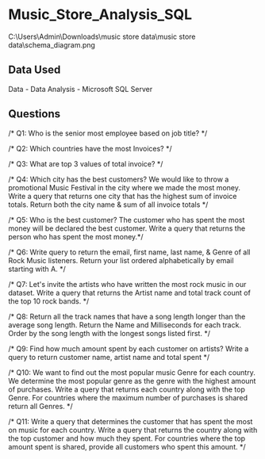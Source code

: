 # Music_Store_Analysis_SQL
C:\Users\Admin\Downloads\music store data\music store data\schema_diagram.png

## Data Used

Data -
Data Analysis - Microsoft SQL Server

## Questions

/* Q1: Who is the senior most employee based on job title? */

/* Q2: Which countries have the most Invoices? */

/* Q3: What are top 3 values of total invoice? */

/* Q4: Which city has the best customers? We would like to throw a promotional Music Festival in the city where we made the most money. 
Write a query that returns one city that has the highest sum of invoice totals. 
Return both the city name & sum of all invoice totals */

/* Q5: Who is the best customer? The customer who has spent the most money will be declared the best customer. 
Write a query that returns the person who has spent the most money.*/

/* Q6: Write query to return the email, first name, last name, & Genre of all Rock Music listeners. 
Return your list ordered alphabetically by email starting with A. */

/* Q7: Let's invite the artists who have written the most rock music in our dataset. 
Write a query that returns the Artist name and total track count of the top 10 rock bands. */

/* Q8: Return all the track names that have a song length longer than the average song length. 
Return the Name and Milliseconds for each track. Order by the song length with the longest songs listed first. */

/* Q9: Find how much amount spent by each customer on artists? Write a query to return customer name, artist name and total spent */

/* Q10: We want to find out the most popular music Genre for each country. We determine the most popular genre as the genre 
with the highest amount of purchases. Write a query that returns each country along with the top Genre. For countries where 
the maximum number of purchases is shared return all Genres. */

/* Q11: Write a query that determines the customer that has spent the most on music for each country. 
Write a query that returns the country along with the top customer and how much they spent. 
For countries where the top amount spent is shared, provide all customers who spent this amount. */

